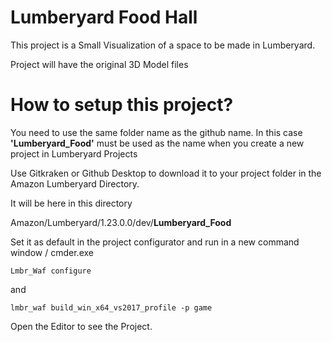 # Lumberyard Food Hall

This project is a Small Visualization of a space to be made in Lumberyard.

Project will have the original 3D Model files

# How to setup this project?

You need to use the same folder name as the github name. In this case **'Lumberyard_Food'** must be used as the name when you create a new project in Lumberyard Projects

Use Gitkraken or Github Desktop to download it to your project folder in the Amazon Lumberyard Directory.

It will be here in this directory

Amazon/Lumberyard/1.23.0.0/dev/**Lumberyard_Food**

Set it as default in the project configurator and run in a new command window / cmder.exe

`Lmbr_Waf configure` 

and 

`lmbr_waf build_win_x64_vs2017_profile -p game`

Open the Editor to see the Project.
